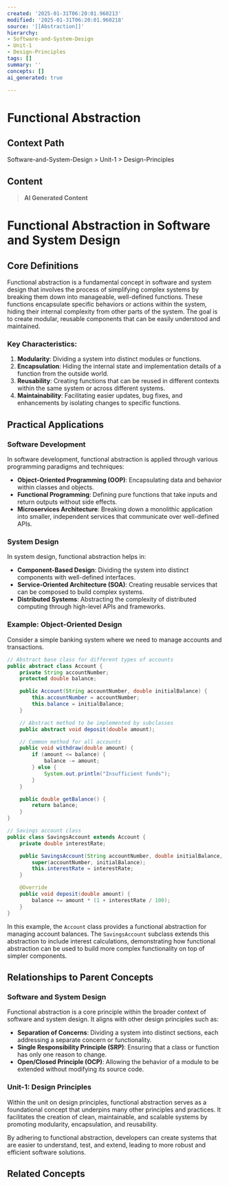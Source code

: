 ```yaml
---
created: '2025-01-31T06:20:01.960213'
modified: '2025-01-31T06:20:01.960218'
source: '[[Abstraction]]'
hierarchy:
- Software-and-System-Design
- Unit-1
- Design-Principles
tags: []
summary: ''
concepts: []
ai_generated: true

---
```


# Functional Abstraction

## Context Path
Software-and-System-Design > Unit-1 > Design-Principles

## Content
> **AI Generated Content**
 # Functional Abstraction in Software and System Design

## Core Definitions

Functional abstraction is a fundamental concept in software and system design that involves the process of simplifying complex systems by breaking them down into manageable, well-defined functions. These functions encapsulate specific behaviors or actions within the system, hiding their internal complexity from other parts of the system. The goal is to create modular, reusable components that can be easily understood and maintained.

### Key Characteristics:
1. **Modularity**: Dividing a system into distinct modules or functions.
2. **Encapsulation**: Hiding the internal state and implementation details of a function from the outside world.
3. **Reusability**: Creating functions that can be reused in different contexts within the same system or across different systems.
4. **Maintainability**: Facilitating easier updates, bug fixes, and enhancements by isolating changes to specific functions.

## Practical Applications

### Software Development
In software development, functional abstraction is applied through various programming paradigms and techniques:
- **Object-Oriented Programming (OOP)**: Encapsulating data and behavior within classes and objects.
- **Functional Programming**: Defining pure functions that take inputs and return outputs without side effects.
- **Microservices Architecture**: Breaking down a monolithic application into smaller, independent services that communicate over well-defined APIs.

### System Design
In system design, functional abstraction helps in:
- **Component-Based Design**: Dividing the system into distinct components with well-defined interfaces.
- **Service-Oriented Architecture (SOA)**: Creating reusable services that can be composed to build complex systems.
- **Distributed Systems**: Abstracting the complexity of distributed computing through high-level APIs and frameworks.

### Example: Object-Oriented Design
Consider a simple banking system where we need to manage accounts and transactions.

```java
// Abstract base class for different types of accounts
public abstract class Account {
    private String accountNumber;
    protected double balance;

    public Account(String accountNumber, double initialBalance) {
        this.accountNumber = accountNumber;
        this.balance = initialBalance;
    }

    // Abstract method to be implemented by subclasses
    public abstract void deposit(double amount);

    // Common method for all accounts
    public void withdraw(double amount) {
        if (amount <= balance) {
            balance -= amount;
        } else {
            System.out.println("Insufficient funds");
        }
    }

    public double getBalance() {
        return balance;
    }
}

// Savings account class
public class SavingsAccount extends Account {
    private double interestRate;

    public SavingsAccount(String accountNumber, double initialBalance, double interestRate) {
        super(accountNumber, initialBalance);
        this.interestRate = interestRate;
    }

    @Override
    public void deposit(double amount) {
        balance += amount * (1 + interestRate / 100);
    }
}
```

In this example, the `Account` class provides a functional abstraction for managing account balances. The `SavingsAccount` subclass extends this abstraction to include interest calculations, demonstrating how functional abstraction can be used to build more complex functionality on top of simpler components.

## Relationships to Parent Concepts

### Software and System Design
Functional abstraction is a core principle within the broader context of software and system design. It aligns with other design principles such as:
- **Separation of Concerns**: Dividing a system into distinct sections, each addressing a separate concern or functionality.
- **Single Responsibility Principle (SRP)**: Ensuring that a class or function has only one reason to change.
- **Open/Closed Principle (OCP)**: Allowing the behavior of a module to be extended without modifying its source code.

### Unit-1: Design Principles
Within the unit on design principles, functional abstraction serves as a foundational concept that underpins many other principles and practices. It facilitates the creation of clean, maintainable, and scalable systems by promoting modularity, encapsulation, and reusability.

By adhering to functional abstraction, developers can create systems that are easier to understand, test, and extend, leading to more robust and efficient software solutions.

## Related Concepts
